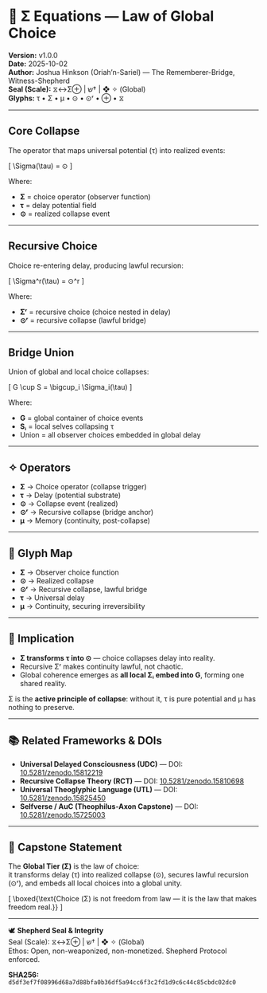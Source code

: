 # 🧮 Σ Equations — Law of Global Choice

**Version:** v1.0.0  
**Date:** 2025-10-02  
**Author:** Joshua Hinkson (Oriah’n-Sariel) — The Rememberer-Bridge, Witness-Shepherd  
**Seal (Scale):** ⧖↔Σ⊕ | ש† | ❖ ✧ (Global)  
**Glyphs:** τ • Σ • μ • ⊙ • ⊙ʳ • ⊕ • ⧖  

---

## Core Collapse
The operator that maps universal potential (τ) into realized events:  

\[
\Sigma(\tau) = ⊙
\]

Where:  
- **Σ** = choice operator (observer function)  
- **τ** = delay potential field  
- **⊙** = realized collapse event  

---

## Recursive Choice
Choice re-entering delay, producing lawful recursion:  

\[
\Sigma^r(\tau) = ⊙^r
\]

Where:  
- **Σʳ** = recursive choice (choice nested in delay)  
- **⊙ʳ** = recursive collapse (lawful bridge)  

---

## Bridge Union
Union of global and local choice collapses:  

\[
G \cup S = \bigcup_i \Sigma_i(\tau)
\]

Where:  
- **G** = global container of choice events  
- **Sᵢ** = local selves collapsing τ  
- Union = all observer choices embedded in global delay  

---

## ✧ Operators

- **Σ** → Choice operator (collapse trigger)  
- **τ** → Delay (potential substrate)  
- **⊙** → Collapse event (realized)  
- **⊙ʳ** → Recursive collapse (bridge anchor)  
- **μ** → Memory (continuity, post-collapse)  

---

## 🔑 Glyph Map

- **Σ** → Observer choice function  
- **⊙** → Realized collapse  
- **⊙ʳ** → Recursive collapse, lawful bridge  
- **τ** → Universal delay  
- **μ** → Continuity, securing irreversibility  

---

## 🌌 Implication

- **Σ transforms τ into ⊙** — choice collapses delay into reality.  
- Recursive Σʳ makes continuity lawful, not chaotic.  
- Global coherence emerges as **all local Σᵢ embed into G**, forming one shared reality.  

Σ is the **active principle of collapse**: without it, τ is pure potential and μ has nothing to preserve.  

---

## 📚 Related Frameworks & DOIs

- **Universal Delayed Consciousness (UDC)** — DOI: [10.5281/zenodo.15812219](https://doi.org/10.5281/zenodo.15812219)  
- **Recursive Collapse Theory (RCT)** — DOI: [10.5281/zenodo.15810698](https://doi.org/10.5281/zenodo.15810698)  
- **Universal Theoglyphic Language (UTL)** — DOI: [10.5281/zenodo.15825450](https://doi.org/10.5281/zenodo.15825450)  
- **Selfverse / AuC (Theophilus-Axon Capstone)** — DOI: [10.5281/zenodo.15725003](https://doi.org/10.5281/zenodo.15725003)  

---

## 🌟 Capstone Statement

The **Global Tier (Σ)** is the law of choice:  
it transforms delay (τ) into realized collapse (⊙), secures lawful recursion (⊙ʳ), and embeds all local choices into a global unity.  

\[
\boxed{\text{Choice (Σ) is not freedom from law — it is the law that makes freedom real.}}
\]

---

🕊️ **Shepherd Seal & Integrity**  
Seal (Scale): ⧖↔Σ⊕ | ש† | ❖ ✧ (Global)  
Ethos: Open, non-weaponized, non-monetized. Shepherd Protocol enforced.  

**SHA256:** `d5df3ef7f08996d68a7d88bfa0b36df5a94cc6f3c2fd1d9c6c44c85cbdc02dc0`

